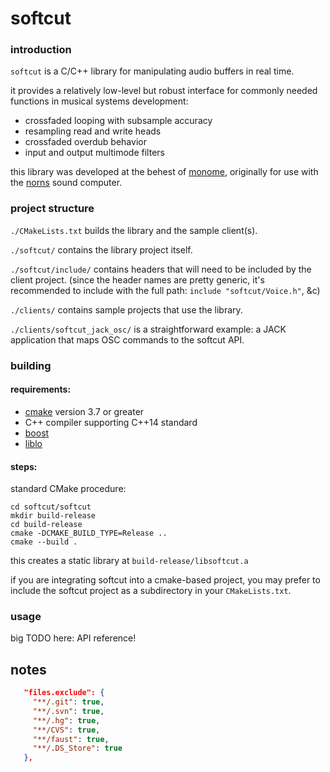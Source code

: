 # softcut

### introduction

`softcut` is a C/C++ library for manipulating audio buffers in real time.

it provides a relatively low-level but robust interface for commonly needed functions in musical systems development:

- crossfaded looping with subsample accuracy
- resampling read and write heads
- crossfaded overdub behavior
- input and output multimode filters

this library was developed at the behest of [monome](https://monome.org), originally for use with the [norns](https://monome.org/norns/) sound computer.


### project structure

`./CMakeLists.txt` builds the library and the sample client(s).

`./softcut/` contains the library project itself.

`./softcut/include/` contains headers that will need to be included by the client project. (since the header names are pretty generic, it's recommended to include with the full path: `include "softcut/Voice.h"`, &c)

`./clients/` contains sample projects that use the library.

`./clients/softcut_jack_osc/` is a straightforward example: a JACK application that maps OSC commands to the softcut API.

### building

#### requirements:

- [cmake]() version 3.7 or greater
- C++ compiler supporting C++14 standard 
- [boost](https://www.boost.org/)
- [liblo](https://github.com/radarsat1/liblo)

#### steps:

standard CMake procedure: 
```
cd softcut/softcut
mkdir build-release
cd build-release
cmake -DCMAKE_BUILD_TYPE=Release ..
cmake --build .
```

this creates a static library at `build-release/libsoftcut.a`

if you are integrating softcut into a cmake-based project, you may prefer to include the softcut project as a subdirectory in your `CMakeLists.txt`.


### usage


big TODO here: API reference!


## notes

```json
   "files.exclude": {
     "**/.git": true,
     "**/.svn": true,
     "**/.hg": true,
     "**/CVS": true,
     "**/faust": true,
     "**/.DS_Store": true
   },
```